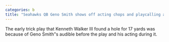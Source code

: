 ```yaml
---
categories: b
title: "Seahawks QB Geno Smith shows off acting chops and playcalling acumen vs Cardinals"
---
```

The early trick play that Kenneth Walker III found a hole for 17 yards was because of Geno Smith"s audible before the play and his acting during it. 